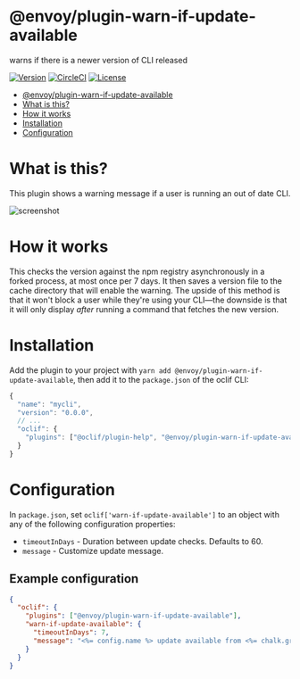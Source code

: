 # @envoy/plugin-warn-if-update-available

warns if there is a newer version of CLI released

[![Version](https://img.shields.io/github/package-json/v/envoy/plugin-warn-if-update-available)](https://github.com/envoy/plugin-warn-if-update-available/packages/860241)
[![CircleCI](https://circleci.com/gh/envoy/plugin-warn-if-update-available/tree/master.svg?style=shield)](https://circleci.com/gh/envoy/plugin-warn-if-update-available/tree/master.svg?style=shield)
[![License](https://img.shields.io/github/license/envoy/plugin-warn-if-update-available)](https://github.com/envoy/plugin-warn-if-update-available/blob/master/package.json)

<!-- toc -->
* [@envoy/plugin-warn-if-update-available](#envoyplugin-warn-if-update-available)
* [What is this?](#what-is-this)
* [How it works](#how-it-works)
* [Installation](#installation)
* [Configuration](#configuration)
<!-- tocstop -->

# What is this?

This plugin shows a warning message if a user is running an out of date CLI.

![screenshot](./assets/screenshot.png)

# How it works

This checks the version against the npm registry asynchronously in a forked process, at most once per 7 days. It then saves a version file to the cache directory that will enable the warning. The upside of this method is that it won't block a user while they're using your CLI—the downside is that it will only display _after_ running a command that fetches the new version.

# Installation

Add the plugin to your project with `yarn add @envoy/plugin-warn-if-update-available`, then add it to the `package.json` of the oclif CLI:

```js
{
  "name": "mycli",
  "version": "0.0.0",
  // ...
  "oclif": {
    "plugins": ["@oclif/plugin-help", "@envoy/plugin-warn-if-update-available"]
  }
}
```

# Configuration

In `package.json`, set `oclif['warn-if-update-available']` to an object with
any of the following configuration properties:

- `timeoutInDays` - Duration between update checks. Defaults to 60.
- `message` - Customize update message.

## Example configuration

```json
{
  "oclif": {
    "plugins": ["@envoy/plugin-warn-if-update-available"],
    "warn-if-update-available": {
      "timeoutInDays": 7,
      "message": "<%= config.name %> update available from <%= chalk.greenBright(config.version) %> to <%= chalk.greenBright(latest) %>."
    }
  }
}
```
